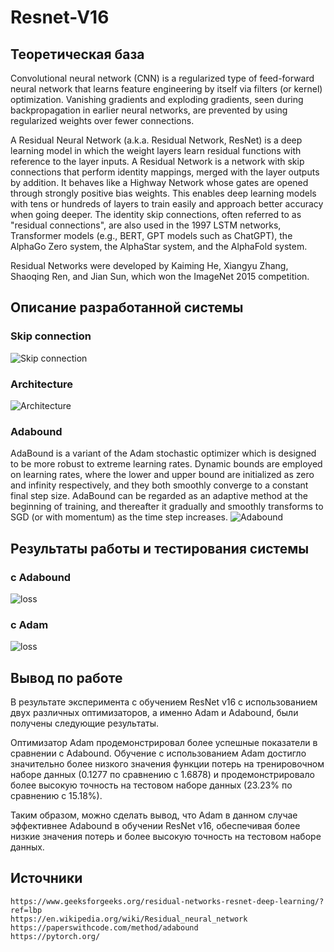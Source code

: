 # Resnet-V16
## Теоретическая база

Convolutional neural network (CNN) is a regularized type of feed-forward neural network that learns feature engineering by itself via filters (or kernel) optimization. Vanishing gradients and exploding gradients, seen during backpropagation in earlier neural networks, are prevented by using regularized weights over fewer connections.

A Residual Neural Network (a.k.a. Residual Network, ResNet) is a deep learning model in which the weight layers learn residual functions with reference to the layer inputs. A Residual Network is a network with skip connections that perform identity mappings, merged with the layer outputs by addition. It behaves like a Highway Network whose gates are opened through strongly positive bias weights. This enables deep learning models with tens or hundreds of layers to train easily and approach better accuracy when going deeper. The identity skip connections, often referred to as "residual connections", are also used in the 1997 LSTM networks, Transformer models (e.g., BERT, GPT models such as ChatGPT), the AlphaGo Zero system, the AlphaStar system, and the AlphaFold system.

Residual Networks were developed by Kaiming He, Xiangyu Zhang, Shaoqing Ren, and Jian Sun, which won the ImageNet 2015 competition.

## Описание разработанной системы

### Skip connection
![Skip connection](https://media.geeksforgeeks.org/wp-content/uploads/20200424011510/Residual-Block.PNG)
### Architecture
![Architecture](https://sun9-60.userapi.com/impg/c2jouT-6QqFheKeFJO9ikuhl66yDRaZgSSpWzA/hgsexk4KoOk.jpg?size=850x229&quality=96&sign=6fc3c3af80d5a2fd6ce34cffe4cc9c42&type=album)

### Adabound
AdaBound is a variant of the Adam stochastic optimizer which is designed to be more robust to extreme learning rates. Dynamic bounds are employed on learning rates, where the lower and upper bound are initialized as zero and infinity respectively, and they both smoothly converge to a constant final step size. AdaBound can be regarded as an adaptive method at the beginning of training, and thereafter it gradually and smoothly transforms to SGD (or with momentum) as the time step increases. 
![Adabound](https://sun9-2.userapi.com/impg/-WlZchD7hEjGdY12DZr6I24feFOvEMq6Kp2ScQ/GNdGPaR1X8A.jpg?size=912x326&quality=96&sign=66d2c28e17297af8cbc6f56df8cfff9e&type=album)

## Результаты работы и тестирования системы
### c Adabound
![loss](https://sun9-75.userapi.com/impf/uRFodPg6aC4jQofC3qcKH5k4MGIk2L97AXbshg/X3-qOqX4Hqs.jpg?size=547x413&quality=96&sign=594a4076018ef3672715e0ca9830ce25&type=album)
### с Adam
![loss](https://sun9-79.userapi.com/impf/Xo-rKFkToH3KS1nY03ePyBriSOAG7XC3Qck9Hg/zkW6-el8rO0.jpg?size=547x413&quality=96&sign=a4948b8bdc46fd62f67fe75ef369b1d2&type=album)
## Вывод по работе
В результате эксперимента с обучением ResNet v16 с использованием двух различных оптимизаторов, а именно Adam и Adabound, были получены следующие результаты.

Оптимизатор Adam продемонстрировал более успешные показатели в сравнении с Adabound. Обучение с использованием Adam достигло значительно более низкого значения функции потерь на тренировочном наборе данных (0.1277 по сравнению с 1.6878) и продемонстрировало более высокую точность на тестовом наборе данных (23.23% по сравнению с 15.18%).

Таким образом, можно сделать вывод, что Adam в данном случае эффективнее Adabound в обучении ResNet v16, обеспечивая более низкие значения потерь и более высокую точность на тестовом наборе данных.

## Источники
    https://www.geeksforgeeks.org/residual-networks-resnet-deep-learning/?ref=lbp
    https://en.wikipedia.org/wiki/Residual_neural_network
    https://paperswithcode.com/method/adabound
    https://pytorch.org/



